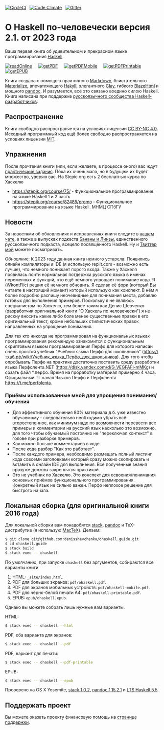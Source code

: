 [![CircleCI](https://circleci.com/gh/denisshevchenko/ohaskell.guide.svg?style=shield&circle-token=42b4b253957b4896ad05759fce3a7ae576ac8a72)](https://circleci.com/gh/denisshevchenko/ohaskell.guide)&nbsp;&nbsp;&nbsp;[![Code Climate](https://codeclimate.com/github/denisshevchenko/ohaskell.guide/badges/gpa.svg)](https://codeclimate.com/github/denisshevchenko/ohaskell.guide)&nbsp;&nbsp;&nbsp;[![Gitter](https://img.shields.io/gitter/room/nwjs/nw.js.svg)](https://gitter.im/denisshevchenko/ohaskell-book)

# О Haskell по-человечески версия 2.1. от 2023 года

Ваша первая книга об удивительном и прекрасном языке программирования [Haskell](https://www.haskell.org/).

[![readOnline](https://img.shields.io/badge/read-online-blue.svg)](https://www.ohaskell.guide/init.html)&nbsp;&nbsp;&nbsp;&nbsp;&nbsp;[![getPDF](https://img.shields.io/badge/get-PDF-red.svg)](https://www.ohaskell.guide/pdf/ohaskell.pdf)&nbsp;&nbsp;&nbsp;&nbsp;&nbsp;[![getPDFMobile](https://img.shields.io/badge/get-PDF%20mobile-red.svg)](https://www.ohaskell.guide/pdf/ohaskell-mobile.pdf)&nbsp;&nbsp;&nbsp;&nbsp;&nbsp;[![getPDFPrintable](https://img.shields.io/badge/get-PDF%20printable-red.svg)](https://www.ohaskell.guide/pdf/ohaskell-printable.pdf)&nbsp;&nbsp;&nbsp;&nbsp;&nbsp;[![getEPUB](https://img.shields.io/badge/get-EPUB-green.svg)](https://www.ohaskell.guide/epub/ohaskell.epub)

Книга создана с помощью практичного [Markdown](https://help.github.com/categories/writing-on-github/), блистательного [Materialize](http://materializecss.com/), впечатляющего [Hakyll](https://jaspervdj.be/hakyll/), элегантного [Clay](http://fvisser.nl/clay/), гибкого [BlazeHtml](https://jaspervdj.be/blaze/) и мощного [pandoc](http://pandoc.org/). И разумеется, всё это связано воедино силою Haskell. Книга написана при поддержке [русскоязычного сообщества Haskell-разработчиков](http://ruhaskell.org/).

## Распространение

Книга свободно распространяется на условиях лицензии [CC BY-NC 4.0](http://creativecommons.org/licenses/by-nc/4.0/deed.ru). Исходный программный код ещё более свободно распространяется на условиях лицензии [MIT](https://opensource.org/licenses/MIT).

## Упражнения

После прочтения книги (или, если желаете, в процессе оного) вас ждут [практические задания](https://www.ohaskell.guide/practice/init.html). Пока их очень мало, но в будущем их будет множество, уверяю вас.
На Stepic.org есть 2 бесплатных курса по Хаскелю 
- https://stepik.org/course/75/ - Функциональное программирование на языке Haskell 1 и 2 часть
- https://stepik.org/course/82485/promo - Функциональное программирование на языке Haskell. МНМЦ СПбГУ

## Новости

За новостями об обновлениях и исправлениях книги следите в [нашем чате](https://gitter.im/denisshevchenko/ohaskell-book), а также в выпусках подкаста [Бананы и Линзы](http://bananasandlenses.net/), единственного русскоязычного подкаста, всецело посвящённого Haskell. Ну и [Твиттер мой](https://twitter.com/dshevchenko_biz) можете посматривать.

Обновлние: К 2023 году данная книга немного устарела. Появились олнайн компиляторы и IDE (я использую replit.com - возможно есть лучше), что немного понижает порого входа. Также у Хаскеля появилась почти нормальная потдержка русского языка в именах переменных и функций, что ещё немного упрощает понимание кода. Я (WkontFlic) решил её немного обновить. Я сделал её форк (который Вы читаете в настоящий момент) который использую как конспект. В нём я более подробно распишу неочевидные для понимания места, добавлю готовых для выполнения примеров. Поскольку я не являюсь специалистом по Хаскелю, тем более таким как Денис Шевченко (разработчик оригинальной книги "О Хаскель по человечески") я не рискну вносить какие либо боле менее существенные правки в его оригинальный текст, кроме небольших стилистических правок направленных на упрощение понимания.

Для тех кто никогда не программировал на функциональных языках программирования рекомендую ознакомится с функциональным скриптовым языком программирования Перфо для которого написан очень простой учебник "Учебник языка Перфо для школьников" 
(https://тхаб.рф/wiki/Учебник_языка_Перфо_для_школьников). Для того чтобы опробывать Перфо на практике достаточно поставить среду разработки языка Перфолента.NET (https://disk.yandex.com/d/G_VEGFAFi-mMKg) и созать файл *.перфо. Время на проработку материал примерно 4 часа. Официальный ТГ канал Языков Перфо и Перфолента https://t.me/perfolenta.

### Приёмы использованные мной для упрощения понимания/обучения
- Для эффективного обучения 80% материала д.б. уже известно обучаемому - следовательно необходимо убрать всё второстепенное, как минимум надо по возможности перевести все примеры и комментарии на русский язык насколько это возможно, для того чтобы обучаемый постоянно не "переключал контекст" в голове при разборке примеров.
- Как можно больше комментариев в коде.
- После кода разбор "Как это работает".
- После каждого примера, необходимо размещать полный листинг кода совсеми заголовками который сразу можно скопировать и вставить в онлайн IDE для выполнения. Все полученные знания сразуже должны закреплятся практикой.
- Это не учебник по Хаскелю. Это конспект для освоения/понимания основных приёмов функционального программирования. Конкретный язык не сильно важен. Перфо неплохое решение для быстрого начала.

## Локальная сборка (для оригинальной книги 2016 года)

Для локальной сборки вам понадобятся [stack](http://docs.haskellstack.org/en/stable/README/), [pandoc](http://pandoc.org/) и TeX-дистрибутив (я использую [MacTeX](https://tug.org/mactex/)). Делаем:

```bash
$ git clone git@github.com:denisshevchenko/ohaskell.guide.git
$ cd ohaskell.guide
$ stack build
$ stack exec -- ohaskell
```

По умолчанию, при запуске `ohaskell` без аргументов, собираются все варианты книги:

1. HTML: `_site/index.html`.
2. PDF для больших экранов: `pdf/ohaskell.pdf`.
3. PDF для экранов мобильных устройств: `pdf/ohaskell-mobile.pdf`.
3. PDF для чёрно-белой печати A4: `pdf/ohaskell-printable.pdf`.
4. EPUB: `epub/ohaskell.epub`.

Однако вы можете собрать лишь нужные вам варианты.

HTML:

```bash
$ stack exec -- ohaskell --html
```

PDF, оба варианта для экранов:

```bash
$ stack exec -- ohaskell --pdf
```

PDF, вариант для печати:

```bash
$ stack exec -- ohaskell --pdf-printable
```

EPUB:

```bash
$ stack exec -- ohaskell --epub
```

Проверено на OS X Yosemite, [stack 1.0.2](http://docs.haskellstack.org/en/stable/README/), [pandoc 1.15.2.1](https://github.com/jgm/pandoc/releases/tag/1.15.2) и [LTS Haskell 5.5](https://www.stackage.org/lts-5.5).

## Поддержать проект

Вы можете оказать проекту финансовую помощь на [странице поддержки](https://www.ohaskell.guide/donate.html).
